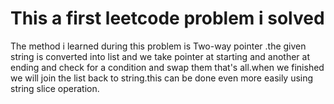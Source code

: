 # This a first leetcode problem i solved 
The method i learned during this problem is Two-way pointer .the given string is converted into list and we take pointer at starting  and another at ending and check for a condition and swap them 
that's all.when we finished we will join the list back to string.this can be done even more easily using string slice operation.
